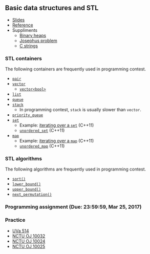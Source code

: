 ## Basic data structures and STL

+   [Slides](lec02.pdf)
+   [Reference](http://www.cplusplus.com/reference/)
+   Suppliments
    +   [Binary heaps](PSPT_lec02_complexity.pdf)
    +   [Josephus problem](PSPT_lec03_joseph.pdf)
    +   [C strings](PSPT_lec06_cstring.pdf)

### STL containers

The following containers are frequently used in programming contest.
+   [`pair`](http://www.cplusplus.com/reference/utility/pair/)
+   [`vector`](http://www.cplusplus.com/reference/vector/vector/)
    +   [`vector<bool>`](http://www.cplusplus.com/reference/vector/vector-bool/)
+   [`list`](http://www.cplusplus.com/reference/list/list/)
+   [`queue`](http://www.cplusplus.com/reference/queue/queue/)
+   [`stack`](http://www.cplusplus.com/reference/stack/stack/)
    +   In programming contest, `stack` is usually slower than `vector`.
+   [`priority_queue`](http://www.cplusplus.com/reference/queue/priority_queue/)
+   [`set`](http://www.cplusplus.com/reference/set/set)
    +   Example: [iterating over a `set`](set-iter.c++11.cpp) (C++11)
    +   [`unordered_set`](http://www.cplusplus.com/reference/unordered_set/unordered_set) (C++11)
+   [`map`](http://www.cplusplus.com/reference/map/map)
    +   Example: [iterating over a `map`](map-iter.c++11.cpp) (C++11)
    +   [`unordered_map`](http://www.cplusplus.com/reference/unordered_map/unordered_map) (C++11)

### STL algorithms

The following algorithms are frequently used in programming contest.
+   [`sort()`](http://www.cplusplus.com/reference/algorithm/sort/)
+   [`lower_bound()`](http://www.cplusplus.com/reference/algorithm/lower_bound/)
+   [`upper_bound()`](http://www.cplusplus.com/reference/algorithm/upper_bound/)
+   [`next_permutation()`](http://www.cplusplus.com/reference/algorithm/next_permutation/)

### Programming assignment (Due: 23:59:59, Mar 25, 2017)

### Practice

+   [UVa 514](https://uva.onlinejudge.org/index.php?option=com_onlinejudge&Itemid=8&page=show_problem&problem=455)
+   [NCTU OJ 10032](https://oj.nctu.me/groups/1/problems/10032/)
+   [NCTU OJ 10024](https://oj.nctu.me/groups/1/problems/10024/)
+   [NCTU OJ 10025](https://oj.nctu.me/groups/1/problems/10025/) 
